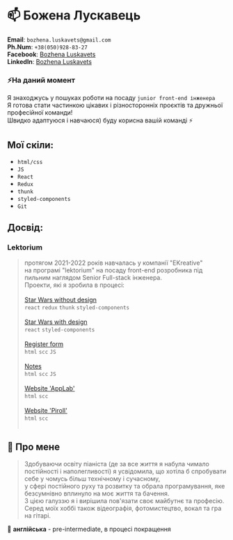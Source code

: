 # 📫 Божена Лускавець 
**Email**: `bozhena.luskavets@gmail.com` </br>
**Ph.Num**: `+38(050)928-83-27` </br>
**Facebook**: [Bozhena Luskavets](https://www.facebook.com/profile.php?id=100039034393525) </br>
**LinkedIn**: [Bozhena Luskavets](https://www.linkedin.com/in/bozhena-luskavets-bb4956212/) </br>

### ⚡На даний момент 
Я знаходжусь у пошуках роботи на посаду `junior front-end інженера`</br>
Я готова стати частинкою цікавих і різносторонніх проєктів та дружньої професійної команди!</br>
Швидко адаптуюся і навчаюся) буду корисна вашій команді ⚡</br>

## Мої скіли:
- `html/css`
- `JS`
- `React`
- `Redux`
- `thunk`
- `styled-components`
- `Git`


## Досвід:
### Lektorium
> протягом 2021-2022 років навчалась у компанії "ЕKreative" </br>
на програмі "lektorium" на посаду front-end розробника під пильним наглядом Senior Full-stack інженера.</br>
Проекти, які я зробила в процесі:</br></br>
[Star Wars without design](https://github.com/bozhena-luskavets/swapi)</br>
`react` `redux` `thunk` `styled-components`</br></br>
[Star Wars with design](https://github.com/bozhenaluskavets/starwars)</br> 
`react` `styled-components`</br></br>
[Register form](https://github.com/bozhenaluskavets/registerForm)</br>
`html` `scc` `JS`</br></br>
[Notes](https://github.com/bozhenaluskavets/renderPosts)</br>
`html` `scc` `JS`</br></br>
[Website 'AppLab'](https://github.com/bozhenaluskavets/appLab)</br>
`html` `scc`</br></br>
[Website 'Piroll'](https://github.com/bozhenaluskavets/piroll)</br>
`html` `scc`</br></br>





## 🌱 Про мене 
> Здобуваючи освіту піаніста (де за все життя я набула чимало постійності і наполегливості) я усвідомила, що хотіла б спробувати себе у чомусь більш технічному і сучасному,</br> у сфері постійного руху та розвитку та обрала програмування, яке безсумнівно вплинуло на моє життя та бачення. </br>З цією галуззю я і вирішила пов'язати своє майбутнє та професію. Серед моїх хоббі також відеографія, фотомистецтво, вокал та гра на гітарі.

💬 **англійська** - pre-intermediate, в процесі покращення




<!--
**bozhena-luskavets/bozhena-luskavets** is a ✨ _special_ ✨ repository because its `README.md` (this file) appears on your GitHub profile.

Here are some ideas to get you started:

- 🔭 I’m currently working on ...
- 🌱 I’m currently learning ...
- 👯 I’m looking to collaborate on ...
- 🤔 I’m looking for help with ...
- 💬 Ask me about ...
- 📫 How to reach me: ...
- 😄 Pronouns: ...
- ⚡ Fun fact: ...
-->

